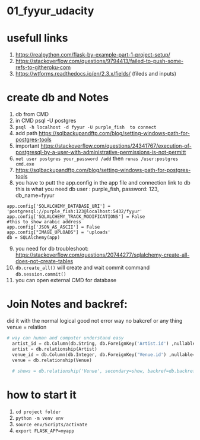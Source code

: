 # 01_fyyur_udacity


# usefull links

1. https://realpython.com/flask-by-example-part-1-project-setup/
2. https://stackoverflow.com/questions/9794413/failed-to-push-some-refs-to-githeroku-com
3. https://wtforms.readthedocs.io/en/2.3.x/fields/ (fileds and inputs)


# create db and Notes

1.  db from CMD 
2.  in CMD psql -U postgres
3.  ```psql -h localhost -d fyyur -U purple_fish  to connect```
4.  add path https://sqlbackupandftp.com/blog/setting-windows-path-for-postgres-tools
5.  important https://stackoverflow.com/questions/24341767/execution-of-postgresql-by-a-user-with-administrative-permissions-is-not-permitt
6.  ```net user postgres your_password /add``` then ```runas /user:postgres cmd.exe```
7. https://sqlbackupandftp.com/blog/setting-windows-path-for-postgres-tools
8. you have to putt the app.config in the app file and connection link to db  this is what you need db user : purple_fish, password: 123, db_name=fyyur

```
app.config['SQLALCHEMY_DATABASE_URI'] = 'postgresql://purple_fish:123@localhost:5432/fyyur'
app.config['SQLALCHEMY_TRACK_MODIFICATIONS'] = False
#this to show arabic address 
app.config['JSON_AS_ASCII'] = False
app.config["IMAGE_UPLOADS"] = 'uploads'
db = SQLAlchemy(app)
```

9. you need for db troubleshoot: https://stackoverflow.com/questions/20744277/sqlalchemy-create-all-does-not-create-tables
10. ```db.create_all()``` will create and wait commit command ```db.session.commit()```
11.  you can open external CMD for database


# Join Notes and backref:
  did it with the normal logical good not error way no bakcref or any thing venue = relation
  
  ```python
  # way can human and computer understand easy
    artist_id = db.Column(db.String, db.ForeignKey('Artist.id') ,nullable=False)
    artist = db.relationship(Artist)
    venue_id = db.Column(db.Integer, db.ForeignKey('Venue.id') ,nullable=False)
    venue = db.relationship(Venue)
    
    # shows = db.relationship('Venue', secondary=show, backref=db.backref('no_ref_return_from_me', lazy=True)) (x) wrong way

  
  ```
    
# how to start it

1.  ```cd project folder```
2.  ``` python -m venv env ``` 
3.  ```source env/Scripts/activate```
4.  ```export FLASK_APP=myapp```


